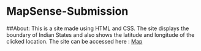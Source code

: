 # MapSense-Submission
##About:
This is a site made using HTML and CSS. The site displays the boundary of Indian States and also shows the latitude and longitude of the clicked location.
The site can be accessed here : [Map](https://thumbs.dreamstime.com/b/print-185580462.jpg)
